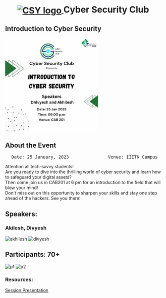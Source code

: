 <h1 align="center">
    <a href="https://github.com/CSYClubIIITK/ClubVault">
        <img src="https://github.com/DPRIYATHAM/ClubVault/blob/main/Logo.png" valign="middle" height="58" alt="CSY logo" />
    </a>
    <span valign="middle">
        Cyber Security Club
    </span>
</h1>

<h2>Introduction to Cyber Security</h2>
<section>
    <div class="container container1">
        <div class="content">
            <img class="banner" src="banner.jpg" alt="Web 3.0 and Smart Contracts" style="height:300px;">
            <br>
            <h2>About the Event</h2>
            <p><pre><center> Date: 25 January, 2023               Venue: IIITK Campus</center></pre></p>
            <p>Attention all tech-savvy students!<br>Are you ready to dive into the thrilling world of cyber security and learn how to safeguard your digital assets?<br> Then come join us in CAB201 at 6 pm for an introduction to the field that will blow your mind!<br> Don't miss out on this opportunity to sharpen your skills and stay one step ahead of the hackers. See you there!</p>

            
 <h2>Speakers:</h2>
 <h3>Akilesh, Divyesh</h3>
    <img src="https://github.com/DPRIYATHAM/ClubVault/blob/main/Events/Introduction%20to%20Cyber%20Security/akhilesh.jpg" float="left" height="150" alt="akhilesh" />
    <img src="https://github.com/DPRIYATHAM/ClubVault/blob/main/Events/Introduction%20to%20Cyber%20Security/divyesh.jpg" float="left" height="150" alt="divyesh" />
            
<h2>Participants: 70+</h2>
            <img src="https://github.com/DPRIYATHAM/ClubVault/blob/main/Events/Introduction%20to%20Cyber%20Security/participants1.jpg" float="left" height="200" alt="p1" />
            <img src="https://github.com/DPRIYATHAM/ClubVault/blob/main/Events/Introduction%20to%20Cyber%20Security/participants2.jpg" float="left" height="200" alt="p2" />

### Resources:

[Session Presentation](https://github.com/DPRIYATHAM/ClubVault/blob/main/Events/Introduction%20to%20Cyber%20Security/Cyber%20Threats%20and%20Networking.pdf)
